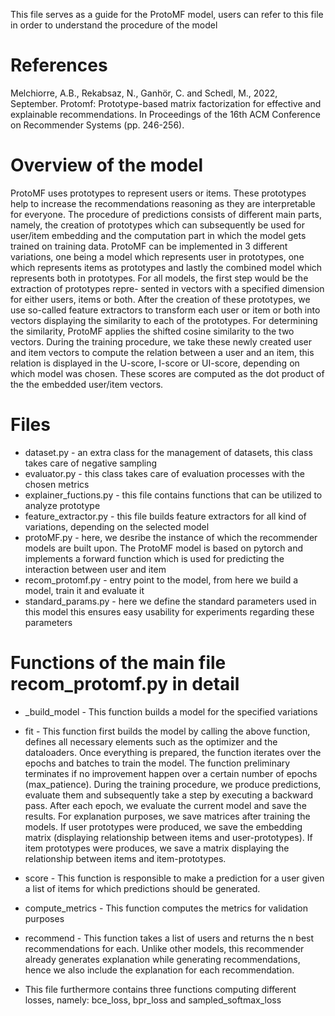 This file serves as a guide for the ProtoMF model, users can refer to this file in order to understand the procedure of the model

# References
Melchiorre, A.B., Rekabsaz, N., Ganhör, C. and Schedl, M.,
    2022, September. Protomf: Prototype-based matrix factorization for effective and explainable
    recommendations. In Proceedings of the 16th ACM Conference on Recommender Systems (pp. 246-256).

# Overview of the model
ProtoMF uses prototypes to represent users or items. These prototypes help to increase the recommendations reasoning as they are interpretable for everyone. The procedure of predictions consists of different main parts, namely, the creation of prototypes which can subsequently be used for user/item embedding and  the computation part in which the model gets trained on training data. ProtoMF can be implemented in 3 different variations, one being a model which represents user in prototypes, one which represents items as prototypes and lastly the combined model which represents both in prototypes.
For all models, the first step would be the extraction of prototypes repre- sented in vectors with a specified dimension for either users, items or both. After the creation of these prototypes, we use so-called feature extractors to transform each user or item or both into vectors displaying the similarity to each of the prototypes. For determining the similarity, ProtoMF applies the shifted cosine similarity to the two vectors. During the training procedure, we take these newly created user and item vectors to compute the relation between a user and an item, this relation is displayed in the U-score, I-score or UI-score, depending on which model was chosen. These scores are computed as the dot product of the the embedded user/item vectors.


# Files
* dataset.py - an extra class for the management of datasets, this class takes care of negative sampling
* evaluator.py - this class takes care of evaluation processes with the chosen metrics
* explainer_fuctions.py - this file contains functions that can be utilized to analyze prototype
* feature_extractor.py - this file builds feature extractors for all kind of variations, depending on the selected model
* protoMF.py - here, we desribe the instance of which the recommender models are built upon. The ProtoMF model is based on pytorch and implements a forward function which is used for predicting the interaction between user and item
* recom_protomf.py - entry point to the model, from here we build a model, train it and evaluate it
* standard_params.py - here we define the standard parameters used in this model this ensures easy usability for experiments regarding these parameters

# Functions of the main file recom_protomf.py in detail
* _build_model - This function builds a model for the specified variations

* fit - This function first builds the model by calling the above function, defines all necessary elements such as the optimizer and the dataloaders. Once everything is prepared, the function iterates over the epochs and batches to train the model. The function preliminary terminates if no improvement happen over a certain number of epochs (max_patience). During the training procedure, we produce predictions, evaluate them and subsequently take a step by executing a backward pass.
After each epoch, we evaluate the current model and save the results.
For explanation purposes, we save matrices after training the models. If user prototypes were produced, we save the embedding matrix (displaying relationship between items and user-prototypes). If item prototypes were produces, we save a matrix displaying the relationship between items and item-prototypes.

* score - This function is responsible to make a prediction for a user given a list of items for which predictions should be generated.

* compute_metrics - This function computes the metrics for validation purposes

* recommend  - This function takes a list of users and returns the n best recommendations for each. Unlike other models, this recommender already generates explanation while generating recommendations, hence we also include the explanation for each recommendation.

* This file furthermore contains three functions computing different losses, namely: bce_loss, bpr_loss and sampled_softmax_loss